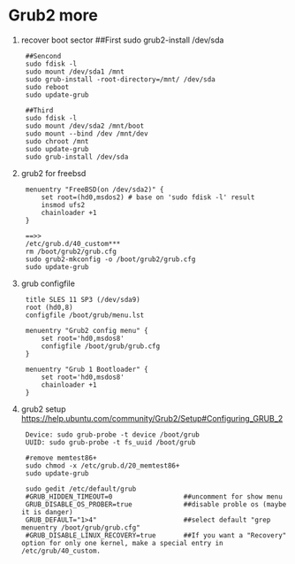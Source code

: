 Grub2 more
===================

1. recover boot sector
        ##First
        sudo grub2-install /dev/sda

        ##Sencond
        sudo fdisk -l
        sudo mount /dev/sda1 /mnt
        sudo grub-install -root-directory=/mnt/ /dev/sda
        sudo reboot
        sudo update-grub

        ##Third
        sudo fdisk -l
        sudo mount /dev/sda2 /mnt/boot
        sudo mount --bind /dev /mnt/dev
        sudo chroot /mnt
        sudo update-grub
        sudo grub-install /dev/sda

2. grub2 for freebsd

        menuentry "FreeBSD(on /dev/sda2)" {
            set root=(hd0,msdos2) # base on 'sudo fdisk -l' result 
            insmod ufs2
            chainloader +1
        }

        ==>>
        /etc/grub.d/40_custom***
        rm /boot/grub2/grub.cfg
        sudo grub2-mkconfig -o /boot/grub2/grub.cfg
        sudo update-grub

3. grub configfile

        title SLES 11 SP3 (/dev/sda9)
	    root (hd0,8)
	    configfile /boot/grub/menu.lst

        menuentry "Grub2 config menu" {
            set root='hd0,msdos8'
            configfile /boot/grub/grub.cfg
        }

        menuentry "Grub 1 Bootloader" {
            set root='hd0,msdos8'
            chainloader +1
        }

4. grub2 setup
        https://help.ubuntu.com/community/Grub2/Setup#Configuring_GRUB_2

        Device: sudo grub-probe -t device /boot/grub
        UUID: sudo grub-probe -t fs_uuid /boot/grub

        #remove memtest86+
        sudo chmod -x /etc/grub.d/20_memtest86+
        sudo update-grub

        sudo gedit /etc/default/grub
        #GRUB_HIDDEN_TIMEOUT=0                  ##uncomment for show menu
        GRUB_DISABLE_OS_PROBER=true             ##disable proble os (maybe it is danger)
        GRUB_DEFAULT="1>4"                      ##select default "grep menuentry /boot/grub/grub.cfg"
        #GRUB_DISABLE_LINUX_RECOVERY=true       ##If you want a "Recovery" option for only one kernel, make a special entry in /etc/grub/40_custom.

